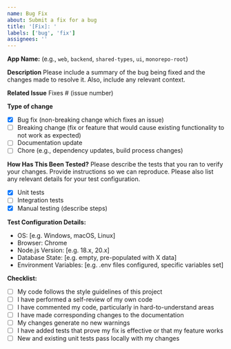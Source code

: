 ```yaml
---
name: Bug Fix
about: Submit a fix for a bug
title: '[Fix]: '
labels: ['bug', 'fix']
assignees: ''
---
```


**App Name:** (e.g., `web`, `backend`, `shared-types`, `ui`, `monorepo-root`)

**Description**
Please include a summary of the bug being fixed and the changes made to resolve it. Also, include any relevant context.

**Related Issue**
Fixes # (issue number)

**Type of change**

- [x] Bug fix (non-breaking change which fixes an issue)
- [ ] Breaking change (fix or feature that would cause existing functionality to not work as expected)
- [ ] Documentation update
- [ ] Chore (e.g., dependency updates, build process changes)

**How Has This Been Tested?**
Please describe the tests that you ran to verify your changes. Provide instructions so we can reproduce. Please also list any relevant details for your test configuration.

- [x] Unit tests
- [ ] Integration tests
- [x] Manual testing (describe steps)

**Test Configuration Details:**

- OS: [e.g. Windows, macOS, Linux]
- Browser: Chrome
- Node.js Version: [e.g. 18.x, 20.x]
- Database State: [e.g. empty, pre-populated with X data]
- Environment Variables: [e.g. .env files configured, specific variables set]

**Checklist:**

- [ ] My code follows the style guidelines of this project
- [ ] I have performed a self-review of my own code
- [ ] I have commented my code, particularly in hard-to-understand areas
- [ ] I have made corresponding changes to the documentation
- [ ] My changes generate no new warnings
- [ ] I have added tests that prove my fix is effective or that my feature works
- [ ] New and existing unit tests pass locally with my changes
